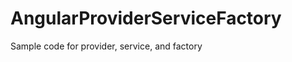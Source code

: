AngularProviderServiceFactory
=============================

Sample code for provider, service, and factory
